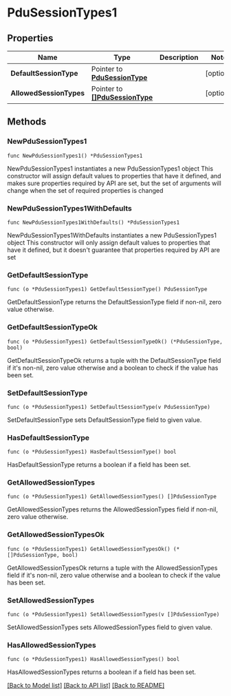 # PduSessionTypes1

## Properties

Name | Type | Description | Notes
------------ | ------------- | ------------- | -------------
**DefaultSessionType** | Pointer to [**PduSessionType**](PduSessionType.md) |  | [optional] 
**AllowedSessionTypes** | Pointer to [**[]PduSessionType**](PduSessionType.md) |  | [optional] 

## Methods

### NewPduSessionTypes1

`func NewPduSessionTypes1() *PduSessionTypes1`

NewPduSessionTypes1 instantiates a new PduSessionTypes1 object
This constructor will assign default values to properties that have it defined,
and makes sure properties required by API are set, but the set of arguments
will change when the set of required properties is changed

### NewPduSessionTypes1WithDefaults

`func NewPduSessionTypes1WithDefaults() *PduSessionTypes1`

NewPduSessionTypes1WithDefaults instantiates a new PduSessionTypes1 object
This constructor will only assign default values to properties that have it defined,
but it doesn't guarantee that properties required by API are set

### GetDefaultSessionType

`func (o *PduSessionTypes1) GetDefaultSessionType() PduSessionType`

GetDefaultSessionType returns the DefaultSessionType field if non-nil, zero value otherwise.

### GetDefaultSessionTypeOk

`func (o *PduSessionTypes1) GetDefaultSessionTypeOk() (*PduSessionType, bool)`

GetDefaultSessionTypeOk returns a tuple with the DefaultSessionType field if it's non-nil, zero value otherwise
and a boolean to check if the value has been set.

### SetDefaultSessionType

`func (o *PduSessionTypes1) SetDefaultSessionType(v PduSessionType)`

SetDefaultSessionType sets DefaultSessionType field to given value.

### HasDefaultSessionType

`func (o *PduSessionTypes1) HasDefaultSessionType() bool`

HasDefaultSessionType returns a boolean if a field has been set.

### GetAllowedSessionTypes

`func (o *PduSessionTypes1) GetAllowedSessionTypes() []PduSessionType`

GetAllowedSessionTypes returns the AllowedSessionTypes field if non-nil, zero value otherwise.

### GetAllowedSessionTypesOk

`func (o *PduSessionTypes1) GetAllowedSessionTypesOk() (*[]PduSessionType, bool)`

GetAllowedSessionTypesOk returns a tuple with the AllowedSessionTypes field if it's non-nil, zero value otherwise
and a boolean to check if the value has been set.

### SetAllowedSessionTypes

`func (o *PduSessionTypes1) SetAllowedSessionTypes(v []PduSessionType)`

SetAllowedSessionTypes sets AllowedSessionTypes field to given value.

### HasAllowedSessionTypes

`func (o *PduSessionTypes1) HasAllowedSessionTypes() bool`

HasAllowedSessionTypes returns a boolean if a field has been set.


[[Back to Model list]](../README.md#documentation-for-models) [[Back to API list]](../README.md#documentation-for-api-endpoints) [[Back to README]](../README.md)


